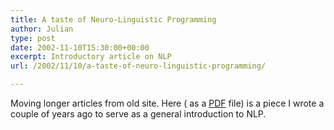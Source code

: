 ```yaml
---
title: A taste of Neuro-Linguistic Programming
author: Julian
type: post
date: 2002-11-10T15:30:00+00:00
excerpt: Introductory article on NLP
url: /2002/11/10/a-taste-of-neuro-linguistic-programming/

---
```

Moving longer articles from old site. Here ( as a [PDF][1] file) is a piece I wrote a couple of years ago to serve as a general introduction to NLP.

 [1]: https://www.synesthesia.co.uk/blog/docs/tasteofNLP.pdf